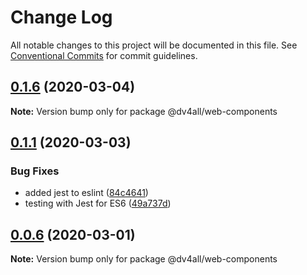 # Change Log

All notable changes to this project will be documented in this file.
See [Conventional Commits](https://conventionalcommits.org) for commit guidelines.

## [0.1.6](https://github.com/dmijatovic/dv4all-wcp-lerna/compare/@dv4all/web-components@0.1.5...@dv4all/web-components@0.1.6) (2020-03-04)

**Note:** Version bump only for package @dv4all/web-components





## [0.1.1](https://github.com/dmijatovic/dv4all-wcp-lerna/compare/@dv4all/web-components@0.1.0...@dv4all/web-components@0.1.1) (2020-03-03)

### Bug Fixes

- added jest to eslint ([84c4641](https://github.com/dmijatovic/dv4all-wcp-lerna/commit/84c464179ead77528f77fcdf6516689f9cb05f1f))
- testing with Jest for ES6 ([49a737d](https://github.com/dmijatovic/dv4all-wcp-lerna/commit/49a737d5d8dd4dbc40a7108fc33b8642a9e6ed61))

## [0.0.6](https://github.com/dmijatovic/dv4all-wcp-lerna/compare/@dv4all/web-components@0.0.5...@dv4all/web-components@0.0.6) (2020-03-01)

**Note:** Version bump only for package @dv4all/web-components
